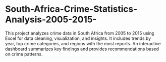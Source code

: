 # South-Africa-Crime-Statistics-Analysis-2005-2015-
This project analyzes crime data in South Africa from 2005 to 2015 using Excel for data cleaning, visualization, and insights. It includes trends by year, top crime categories, and regions with the most reports. An interactive dashboard summarizes key findings and provides recommendations based on crime patterns.

